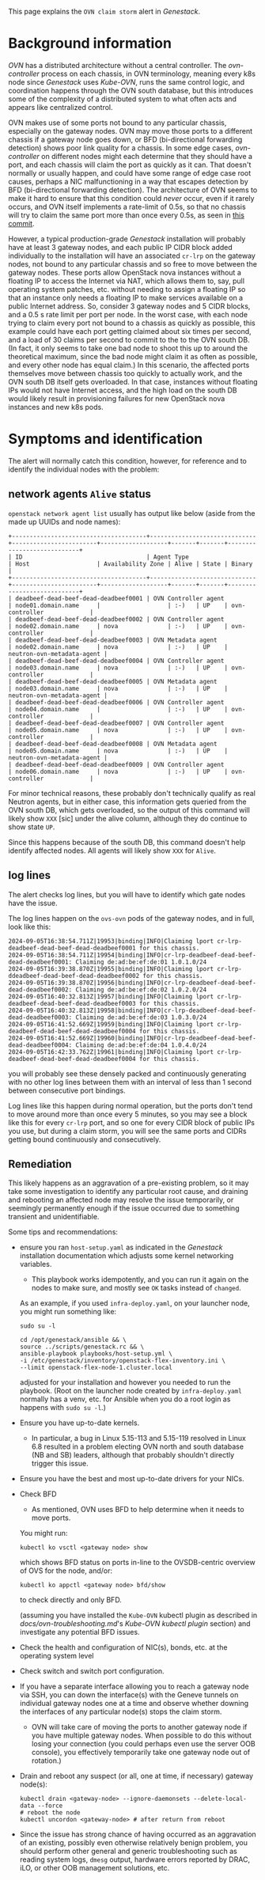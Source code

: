This page explains the `OVN claim storm` alert in _Genestack_.

# Background information

_OVN_ has a distributed architecture without a central controller. The
_ovn-controller_ process on each chassis, in OVN terminology, meaning every k8s
node since _Genestack_ uses _Kube-OVN_, runs the same control logic, and
coordination happens through the OVN south database, but this introduces some of
the complexity of a distributed system to what often acts and appears like
centralized control.

OVN makes use of some ports not bound to any particular chassis, especially on
the gateway nodes. OVN may move those ports to a different chassis if a gateway
node goes down, or BFD (bi-directional forwarding detection) shows poor link
quality for a chassis. In some edge cases, _ovn-controller_ on different nodes
might each determine that they should have a port, and each chassis will claim
the port as quickly as it can. That doesn't normally or usually happen, and
could have some range of edge case root causes, perhaps a NIC malfunctioning in
a way that escapes detection by BFD (bi-directional forwarding detection). The
architecture of OVN seems to make it hard to ensure that this condition could
*never* occur, even if it rarely occurs, and OVN itself implements a rate-limit
of 0.5s, so that no chassis will try to claim the same port more than once every
0.5s, as seen in
[this commit](https://github.com/ovn-org/ovn/commit/4dc4bc7fdb848bcc626becbd2c80ffef8a39ff9a).

However, a typical production-grade _Genestack_ installation will probably have
at least 3 gateway nodes, and each public IP CIDR block added individually to
the installation will have an associated `cr-lrp` on the gateway nodes, not
bound to any particular chassis and so free to move between the gateway nodes.
These ports allow OpenStack nova instances without a floating IP to access the
Internet via NAT, which allows them to, say, pull operating system patches, etc.
without needing to assign a floating IP so that an instance only needs a
floating IP to make services available on a public Internet address. So,
consider 3 gateway nodes and 5 CIDR blocks, and a 0.5 s rate limit per port per
node. In the worst case, with each node trying to claim every port not bound to
a chassis as quickly as possible, this example could have each port getting
claimed about six times per second, and a load of 30 claims per second to commit
to the to the OVN south DB. (In fact, it only seems to take one bad node to
shoot this up to around the theoretical maximum, since the bad node might claim
it as often as possible, and every other node has equal claim.) In this
scenario, the affected ports themselves move between chassis too quickly to
actually work, and the OVN south DB itself gets overloaded. In that case,
instances without floating IPs would not have Internet access, and the high load
on the south DB would likely result in provisioning failures for new OpenStack
nova instances and new k8s pods.

# Symptoms and identification

The alert will normally catch this condition, however, for reference and to
identify the individual nodes with the problem:

## network agents `Alive` status

`openstack network agent list` usually has output like below (aside from the
made up UUIDs and node names):

```
+--------------------------------------+------------------------------+------------------------+-------------------+-------+-------+----------------------------+
| ID                                   | Agent Type                   | Host                   | Availability Zone | Alive | State | Binary                     |
+--------------------------------------+------------------------------+------------------------+-------------------+-------+-------+----------------------------+
| deadbeef-dead-beef-dead-deadbeef0001 | OVN Controller agent         | node01.domain.name     |                   | :-)   | UP    | ovn-controller             |
| deadbeef-dead-beef-dead-deadbeef0002 | OVN Controller agent         | node02.domain.name     | nova              | :-)   | UP    | ovn-controller             |
| deadbeef-dead-beef-dead-deadbeef0003 | OVN Metadata agent           | node02.domain.name     | nova              | :-)   | UP    | neutron-ovn-metadata-agent |
| deadbeef-dead-beef-dead-deadbeef0004 | OVN Controller agent         | node03.domain.name     | nova              | :-)   | UP    | ovn-controller             |
| deadbeef-dead-beef-dead-deadbeef0005 | OVN Metadata agent           | node03.domain.name     | nova              | :-)   | UP    | neutron-ovn-metadata-agent |
| deadbeef-dead-beef-dead-deadbeef0006 | OVN Controller agent         | node04.domain.name     |                   | :-)   | UP    | ovn-controller             |
| deadbeef-dead-beef-dead-deadbeef0007 | OVN Controller agent         | node05.domain.name     | nova              | :-)   | UP    | ovn-controller             |
| deadbeef-dead-beef-dead-deadbeef0008 | OVN Metadata agent           | node05.domain.name     | nova              | :-)   | UP    | neutron-ovn-metadata-agent |
| deadbeef-dead-beef-dead-deadbeef0009 | OVN Controller agent         | node06.domain.name     | nova              | :-)   | UP    | ovn-controller             |
```

For minor technical reasons, these probably don't technically qualify as real
Neutron agents, but in either case, this information gets queried from the
OVN south DB, which gets overloaded, so the output of this command will likely
show `XXX` [sic] under the alive column, although they do continue to show
state `UP`.

Since this happens because of the south DB, this command doesn't help identify
affected nodes. All agents will likely show `XXX` for `Alive`.

## log lines

The alert checks log lines, but you will have to identify which gate nodes
have the issue.

The log lines happen on the `ovs-ovn` pods of the gateway nodes, and in full,
look like this:

```
2024-09-05T16:38:54.711Z|19953|binding|INFO|Claiming lport cr-lrp-deadbeef-dead-beef-dead-deadbeef0001 for this chassis.
2024-09-05T16:38:54.711Z|19954|binding|INFO|cr-lrp-deadbeef-dead-beef-dead-deadbeef0001: Claiming de:ad:be:ef:de:01 1.0.1.0/24
2024-09-05T16:39:38.870Z|19955|binding|INFO|Claiming lport cr-lrp-ddeadbeef-dead-beef-dead-deadbeef0002 for this chassis.
2024-09-05T16:39:38.870Z|19956|binding|INFO|cr-lrp-deadbeef-dead-beef-dead-deadbeef0002: Claiming de:ad:be:ef:de:02 1.0.2.0/24
2024-09-05T16:40:32.813Z|19957|binding|INFO|Claiming lport cr-lrp-deadbeef-dead-beef-dead-deadbeef0003 for this chassis.
2024-09-05T16:40:32.813Z|19958|binding|INFO|cr-lrp-deadbeef-dead-beef-dead-deadbeef0003: Claiming de:ad:be:ef:de:03 1.0.3.0/24
2024-09-05T16:41:52.669Z|19959|binding|INFO|Claiming lport cr-lrp-deadbeef-dead-beef-dead-deadbeef0004 for this chassis.
2024-09-05T16:41:52.669Z|19960|binding|INFO|cr-lrp-deadbeef-dead-beef-dead-deadbeef0004: Claiming de:ad:be:ef:de:04 1.0.4.0/24
2024-09-05T16:42:33.762Z|19961|binding|INFO|Claiming lport cr-lrp-deadbeef-dead-beef-dead-deadbeef0004 for this chassis.
```

you will probably see these densely packed and continuously generating with no
other log lines between them with an interval of less than 1 second between
consecutive port bindings.

Log lines like this happen during normal operation, but the ports don't tend
to move around more than once every 5 minutes, so you may see a block like this
for every `cr-lrp` port, and so one for every CIDR block of public IPs you use,
but during a claim storm, you will see the same ports and CIDRs getting bound
continuously and consecutively.

## Remediation

This likely happens as an aggravation of a pre-existing problem, so it may take
some investigation to identify any particular root cause, and draining and
rebooting an affected node may resolve the issue temporarily, or seemingly
permanently enough if the issue occurred due to something transient and
unidentifiable.

Some tips and recommendations:

- ensure you ran `host-setup.yaml` as indicated in the _Genestack_ installation
  documentation which adjusts some kernel networking variables.
    - This playbook works idempotently, and you can run it again on the nodes
      to make sure, and mostly see `OK` tasks instead of `changed`.

    As an example, if you used `infra-deploy.yaml`, on your launcher node,
    you might run something like:

    ```
    sudo su -l

    cd /opt/genestack/ansible && \
    source ../scripts/genestack.rc && \
    ansible-playbook playbooks/host-setup.yml \
    -i /etc/genestack/inventory/openstack-flex-inventory.ini \
    --limit openstack-flex-node-1.cluster.local
    ```

    adjusted for your installation and however you needed to run the playbook.
    (Root on the launcher node created by `infra-deploy.yaml` normally has
    a venv, etc. for Ansible when you do a root login as happens with
    `sudo su -l`.)

- Ensure you have up-to-date kernels.
    - In particular, a bug in Linux 5.15-113 and 5.15-119 resolved in Linux 6.8
      resulted in a problem electing OVN north and south database (NB and SB)
      leaders, although that probably shouldn't directly trigger this issue.
- Ensure you have the best and most up-to-date drivers for your NICs.
- Check BFD
    - As mentioned, OVN uses BFD to help determine when it needs to move ports.

    You might run:

    ```
    kubectl ko vsctl <gateway node> show
    ```

    which shows BFD status on ports in-line to the OVSDB-centric overview
    of OVS for the node, and/or:

    ```
    kubectl ko appctl <gateway node> bfd/show
    ```

    to check directly and only BFD.

    (assuming you have installed the `Kube-OVN` kubectl plugin as described
    in _docs/ovn-troubleshooting.md_'s _Kube-OVN kubectl plugin_ section) and
    investigate any potential BFD issues.

- Check the health and configuration of NIC(s), bonds, etc. at the operating
  system level
- Check switch and switch port configuration.
- If you have a separate interface allowing you to reach a gateway node via SSH,
  you can down the interface(s) with the Geneve tunnels on individual gateway
  nodes one at a time and observe whether downing the interfaces of any
  particular node(s) stops the claim storm.
    - OVN will take care of moving the ports to another gateway node if you
      have multiple gateway nodes. When possible to do this without losing your
      connection (you could perhaps even use the server OOB console), you
      effectively temporarily take one gateway node out of rotation.)
- Drain and reboot any suspect (or all, one at time, if necessary)
  gateway node(s):

  ```
  kubectl drain <gateway-node> --ignore-daemonsets --delete-local-data --force
  # reboot the node
  kubectl uncordon <gateway-node> # after return from reboot
  ```

- Since the issue has strong chance of having occurred as an aggravation of an
  existing, possibly even otherwise relatively benign problem, you should
  perform other general and generic troubleshooting such as reading system
  logs, `dmesg` output, hardware errors reported by DRAC, iLO, or other OOB
  management solutions, etc.
